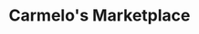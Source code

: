 ---
title: "Carmelo's Marketplace"
url: /saint-augustine/carmelos-marketplace/
shop: convenience
---
